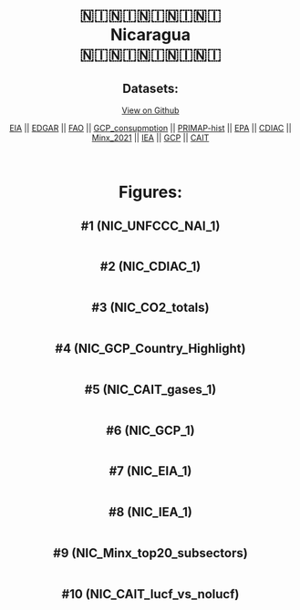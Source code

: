 
<center>
<h1 align="center">
🇳🇮🇳🇮🇳🇮🇳🇮🇳🇮
<br>
Nicaragua
<br>
🇳🇮🇳🇮🇳🇮🇳🇮🇳🇮
</h1>
<h2>Datasets:</h2>
<p><a href="https://github.com/dquintani/GreenhouseData/tree/master/country_data/NIC_Nicaragua/data">View on Github</a>
<br></p><p><a href="data/NIC_EIA.csv">EIA</a> || <a href="data/NIC_EDGAR.csv">EDGAR</a> || <a href="data/NIC_FAO.csv">FAO</a> || <a href="data/NIC_GCP_consupmption.csv">GCP_consupmption</a> || <a href="data/NIC_PRIMAP-hist.csv">PRIMAP-hist</a> || <a href="data/NIC_EPA.csv">EPA</a> || <a href="data/NIC_CDIAC.csv">CDIAC</a> || <a href="data/NIC_Minx_2021.csv">Minx_2021</a> || <a href="data/NIC_IEA.csv">IEA</a> || <a href="data/NIC_GCP.csv">GCP</a> || <a href="data/NIC_CAIT.csv">CAIT</a></p><p><br></p>
<h1>Figures:</h1><h2>#1 (NIC_UNFCCC_NAI_1)</h2>
<p><img alt="" src="figures/NIC_UNFCCC_NAI_1.png" /></p><h2>#2 (NIC_CDIAC_1)</h2>
<p><img alt="" src="figures/NIC_CDIAC_1.png" /></p><h2>#3 (NIC_CO2_totals)</h2>
<p><img alt="" src="figures/NIC_CO2_totals.png" /></p><h2>#4 (NIC_GCP_Country_Highlight)</h2>
<p><img alt="" src="figures/NIC_GCP_Country_Highlight.png" /></p><h2>#5 (NIC_CAIT_gases_1)</h2>
<p><img alt="" src="figures/NIC_CAIT_gases_1.png" /></p><h2>#6 (NIC_GCP_1)</h2>
<p><img alt="" src="figures/NIC_GCP_1.png" /></p><h2>#7 (NIC_EIA_1)</h2>
<p><img alt="" src="figures/NIC_EIA_1.png" /></p><h2>#8 (NIC_IEA_1)</h2>
<p><img alt="" src="figures/NIC_IEA_1.png" /></p><h2>#9 (NIC_Minx_top20_subsectors)</h2>
<p><img alt="" src="figures/NIC_Minx_top20_subsectors.png" /></p><h2>#10 (NIC_CAIT_lucf_vs_nolucf)</h2>
<p><img alt="" src="figures/NIC_CAIT_lucf_vs_nolucf.png" /></p>
